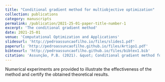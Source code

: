 ```yaml
---
title: "Conditional gradient method for multiobjective optimization"
collection: publications
category: manuscripts
permalink: /publication/2021-25-01-paper-title-number-1
excerpt: 'The conditional gradient method'
date: 2021-25-01
venue: 'Computational Optimization and Applications'
slidesurl: 'http://pedroassuncaofilho.io/files/slides1.pdf'
paperurl: 'http://pedroassuncaofilho.github.io/files/Artigo1.pdf'
bibtexurl: 'http://pedroassuncaofilho.github.io/files/bibtex1.bib'
citation: 'Assunção, P.B. (2021). &quot; Conditional gradient method for multiobjective optimization.&quot; <i> Comput Optim Appl 78 </i>. 741–768 (2021).'
---
```

Numerical experiments are provided to illustrate the effectiveness of the method and certify the obtained theoretical results.
